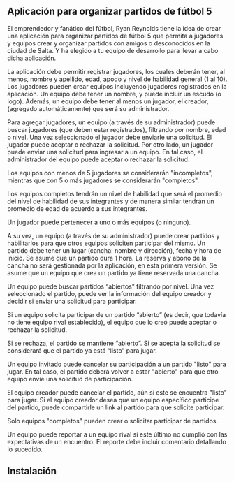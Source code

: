 ## Aplicación para organizar partidos de fútbol 5

El emprendedor y fanático del fútbol, Ryan Reynolds tiene la idea de crear una aplicación
para organizar partidos de fútbol 5 que permita a jugadores y equipos crear y organizar
partidos con amigos o desconocidos en la ciudad de Salta. Y ha elegido a tu equipo de
desarrollo para llevar a cabo dicha aplicación.

La aplicación debe permitir registrar jugadores, los cuales deberán tener, al menos, nombre
y apellido, edad, apodo y nivel de habilidad general (1 al 10).
Los jugadores pueden crear equipos incluyendo jugadores registrados en la aplicación. Un
equipo debe tener un nombre, y puede incluir un escudo (o logo). Además, un equipo debe
tener al menos un jugador, el creador, (agregado automáticamente) que será su
administrador.

Para agregar jugadores, un equipo (a través de su administrador) puede buscar jugadores
(que deben estar registrados), filtrando por nombre, edad o nivel. Una vez seleccionado el
jugador debe enviarle una solicitud. El jugador puede aceptar o rechazar la solicitud.
Por otro lado, un jugador puede enviar una solicitud para ingresar a un equipo. En tal caso,
el administrador del equipo puede aceptar o rechazar la solicitud.

Los equipos con menos de 5 jugadores se considerarán "incompletos", mientras que con 5
o más jugadores se considerarán "completos".

Los equipos completos tendrán un nivel de habilidad que será el promedio del nivel de
habilidad de sus integrantes y de manera similar tendrán un promedio de edad de acuerdo
a sus integrantes.

Un jugador puede pertenecer a uno o más equipos (o ninguno).

A su vez, un equipo (a través de su administrador) puede crear partidos y habilitarlos para
que otros equipos soliciten participar del mismo. Un partido debe tener un lugar (cancha:
nombre y dirección), fecha y hora de inicio. Se asume que un partido dura 1 hora. La reserva
y abono de la cancha no será gestionada por la aplicación, en esta primera versión. Se
asume que un equipo que crea un partido ya tiene reservada una cancha.

Un equipo puede buscar partidos “abiertos” filtrando por nivel. Una vez seleccionado el
partido, puede ver la información del equipo creador y decidir si enviar una solicitud para
participar.

Si un equipo solicita participar de un partido “abierto” (es decir, que todavía no tiene equipo
rival establecido), el equipo que lo creó puede aceptar o rechazar la solicitud.

Si se rechaza, el partido se mantiene “abierto”. Si se acepta la solicitud se considerará que
el partido ya está “listo” para jugar.

Un equipo invitado puede cancelar su participación a un partido "listo" para jugar. En tal
caso, el partido deberá volver a estar "abierto" para que otro equipo envíe una solicitud de
participación.

El equipo creador puede cancelar el partido, aún si este se encuentra "listo" para jugar.
Si el equipo creador desea que un equipo específico participe del partido, puede
compartirle un link al partido para que solicite participar.

Solo equipos "completos" pueden crear o solicitar participar de partidos.

Un equipo puede reportar a un equipo rival si este último no cumplió con las expectativas
de un encuentro. El reporte debe incluir comentario detallando lo sucedido.

## Instalación

